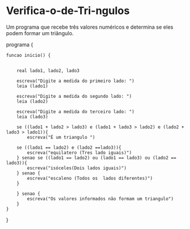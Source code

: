# Verifica-o-de-Tri-ngulos
Um programa que recebe três valores numéricos e determina se eles podem formar um triângulo. 

programa {

	
	funcao inicio() {
	

		real lado1, lado2, lado3

		escreva("Digite a medida do primeiro lado: ")
		leia (lado1)

		escreva("Digite a medida do segundo lado: ")
		leia (lado2)

		escreva("Digite a medida do terceiro lado: ")
		leia (lado3)

		se ((lado1 + lado2 > lado3) e (lado1 + lado3 > lado2) e (lado2 + lado3 > lado1)){
			escreva("É um triangulo ")
		
		se ((lado1 == lado2) e (lado2 ==lado3)){
			escreva("equilatero (Tres lado iguais)")
		} senao se ((lado1 == lado2) ou (lado1 == lado3) ou (lado2 == lado3)){
			escreva("isóceles(Dois lados iguais)")
		} senao {
			escreva("escaleno (Todos os  lados diferentes)")
		}
		
		} senao {
			escreva("Os valores informados não formam um triangulo")
		}
	}
}